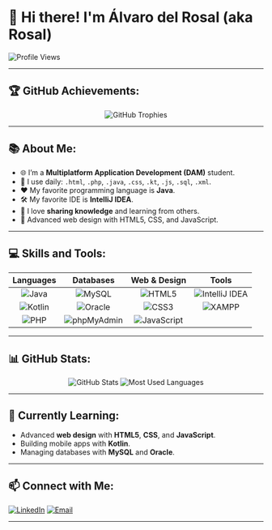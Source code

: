 # 👋 Hi there! I'm Álvaro del Rosal (aka Rosal)

![Profile Views](https://komarev.com/ghpvc/?username=rosalDAM&label=👀+Profile+Views&style=flat-square&color=blue)

---

## 🏆 GitHub Achievements:
<p align="center">
  <img src="https://github-profile-trophy.vercel.app/?username=LedLas0r&theme=darkhub&no-frame=true&margin-w=15&row=1" alt="GitHub Trophies" />
</p>

---

## 📚 About Me:
- 🌐 I’m a **Multiplatform Application Development (DAM)** student.
- 📖 I use daily: `.html`, `.php`, `.java`, `.css`, `.kt`, `.js`, `.sql`, `.xml`.
- ❤️ My favorite programming language is **Java**.
- 🛠️ My favorite IDE is **IntelliJ IDEA**.
- 🤝 I love **sharing knowledge** and learning from others.
- 🪷 Advanced web design with HTML5, CSS, and JavaScript.

---

## 💻 Skills and Tools:
| **Languages** | **Databases**      | **Web & Design**  | **Tools**          |
|:-------------:|:------------------:|:-----------------:|:------------------:|
| ![Java](https://img.shields.io/badge/Java-%23ED8B00.svg?style=for-the-badge&logo=java&logoColor=white) | ![MySQL](https://img.shields.io/badge/MySQL-%2300f.svg?style=for-the-badge&logo=mysql&logoColor=white) | ![HTML5](https://img.shields.io/badge/HTML5-%23E34F26.svg?style=for-the-badge&logo=html5&logoColor=white) | ![IntelliJ IDEA](https://img.shields.io/badge/IntelliJIDEA-%23000000.svg?style=for-the-badge&logo=intellij-idea&logoColor=white) |
| ![Kotlin](https://img.shields.io/badge/Kotlin-%230095D5.svg?style=for-the-badge&logo=kotlin&logoColor=white) | ![Oracle](https://img.shields.io/badge/Oracle-F80000.svg?style=for-the-badge&logo=oracle&logoColor=white) | ![CSS3](https://img.shields.io/badge/CSS3-%231572B6.svg?style=for-the-badge&logo=css3&logoColor=white) | ![XAMPP](https://img.shields.io/badge/XAMPP-FB7A24.svg?style=for-the-badge&logo=xampp&logoColor=white) |
| ![PHP](https://img.shields.io/badge/PHP-%23777BB4.svg?style=for-the-badge&logo=php&logoColor=white) | ![phpMyAdmin](https://img.shields.io/badge/phpMyAdmin-%234F5B93.svg?style=for-the-badge&logo=php&logoColor=white) | ![JavaScript](https://img.shields.io/badge/JavaScript-%23F7DF1E.svg?style=for-the-badge&logo=javascript&logoColor=black) | |

---

## 📊 GitHub Stats:
<p align="center">
  <img src="https://github-readme-stats.vercel.app/api?username=LedLas0r&show_icons=true&theme=radical&count_private=true" alt="GitHub Stats" />
  <img src="https://github-readme-stats.vercel.app/api/top-langs/?username=LedLas0r&layout=compact&theme=radical" alt="Most Used Languages" />
</p>

---

## 🚀 Currently Learning:
- Advanced **web design** with **HTML5**, **CSS**, and **JavaScript**.
- Building mobile apps with **Kotlin**.
- Managing databases with **MySQL** and **Oracle**.

---

## 📫 Connect with Me:
[![LinkedIn](https://img.shields.io/badge/LinkedIn-%C3%81lvaro%20del%20Rosal-blue?style=flat-square&logo=linkedin)](https://www.linkedin.com/in/%C3%A1lvaro-del-rosal-gonz%C3%A1lez-558834256/)
[![Email](https://img.shields.io/badge/Email-alvarodelrosagonzalez%40gmail.com-red?style=flat-square&logo=gmail)](mailto:alvarodelrosalgonzalez@gmail.com)

---

